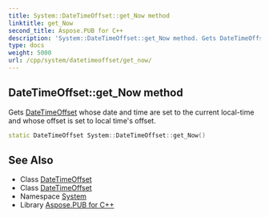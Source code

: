 ```yaml
---
title: System::DateTimeOffset::get_Now method
linktitle: get_Now
second_title: Aspose.PUB for C++
description: 'System::DateTimeOffset::get_Now method. Gets DateTimeOffset whose date and time are set to the current local-time and whose offset is set to local time''s offset in C++.'
type: docs
weight: 5000
url: /cpp/system/datetimeoffset/get_now/
---
```

## DateTimeOffset::get_Now method


Gets [DateTimeOffset](../) whose date and time are set to the current local-time and whose offset is set to local time's offset.

```cpp
static DateTimeOffset System::DateTimeOffset::get_Now()
```

## See Also

* Class [DateTimeOffset](../)
* Class [DateTimeOffset](../)
* Namespace [System](../../)
* Library [Aspose.PUB for C++](../../../)
